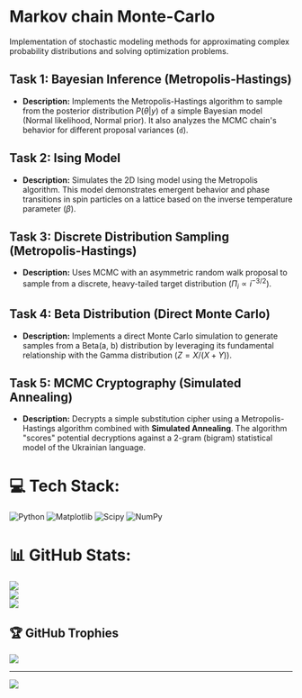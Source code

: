 # Markov chain Monte-Carlo
Implementation of stochastic modeling methods for approximating complex probability distributions and solving optimization problems.

## Task 1: Bayesian Inference (Metropolis-Hastings)
* **Description:** Implements the Metropolis-Hastings algorithm to sample from the posterior distribution $P(\theta|y)$ of a simple Bayesian model (Normal likelihood, Normal prior). It also analyzes the MCMC chain's behavior for different proposal variances (`d`).

## Task 2: Ising Model

* **Description:** Simulates the 2D Ising model using the Metropolis algorithm. This model demonstrates emergent behavior and phase transitions in spin particles on a lattice based on the inverse temperature parameter ($\beta$).

## Task 3: Discrete Distribution Sampling (Metropolis-Hastings)

* **Description:** Uses MCMC with an asymmetric random walk proposal to sample from a discrete, heavy-tailed target distribution ($\Pi_i \propto i^{-3/2}$).

## Task 4: Beta Distribution (Direct Monte Carlo)

* **Description:** Implements a direct Monte Carlo simulation to generate samples from a Beta(a, b) distribution by leveraging its fundamental relationship with the Gamma distribution ($Z = X / (X + Y)$).

## Task 5: MCMC Cryptography (Simulated Annealing)

* **Description:** Decrypts a simple substitution cipher using a Metropolis-Hastings algorithm combined with **Simulated Annealing**. The algorithm "scores" potential decryptions against a 2-gram (bigram) statistical model of the Ukrainian language.


# 💻 Tech Stack:
![Python](https://img.shields.io/badge/python-3670A0?style=for-the-badge&logo=python&logoColor=ffdd54) ![Matplotlib](https://img.shields.io/badge/Matplotlib-%23ffffff.svg?style=for-the-badge&logo=Matplotlib&logoColor=black) ![Scipy](https://img.shields.io/badge/SciPy-%230C55A5.svg?style=for-the-badge&logo=scipy&logoColor=%white) ![NumPy](https://img.shields.io/badge/numpy-%23013243.svg?style=for-the-badge&logo=numpy&logoColor=white)
# 📊 GitHub Stats:
![](https://github-readme-stats.vercel.app/api?username=CryptoLoM&theme=dark&hide_border=false&include_all_commits=false&count_private=false)<br/>
![](https://nirzak-streak-stats.vercel.app/?user=CryptoLoM&theme=dark&hide_border=false)<br/>
![](https://github-readme-stats.vercel.app/api/top-langs/?username=CryptoLoM&theme=dark&hide_border=false&include_all_commits=false&count_private=false&layout=compact)

## 🏆 GitHub Trophies
![](https://github-profile-trophy.vercel.app/?username=CryptoLoM&theme=radical&no-frame=false&no-bg=true&margin-w=4)

---
[![](https://visitcount.itsvg.in/api?id=CryptoLoM&icon=0&color=0)](https://visitcount.itsvg.in)

<!-- Proudly created with GPRM ( https://gprm.itsvg.in ) -->
